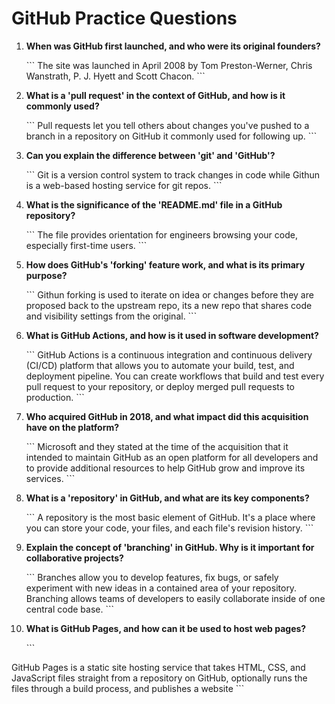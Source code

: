 # GitHub Practice Questions

1. **When was GitHub first launched, and who were its original founders?**

   \`\`\`
   The site was launched in April 2008 by Tom Preston-Werner, Chris Wanstrath, P. J. Hyett and Scott Chacon.
   \`\`\`

2. **What is a 'pull request' in the context of GitHub, and how is it commonly used?**

   \`\`\`
   Pull requests let you tell others about changes you've pushed to a branch in a repository on GitHub it commonly used for following up.
   \`\`\`

3. **Can you explain the difference between 'git' and 'GitHub'?**

   \`\`\`
   Git is a version control system to track changes in code while Githun is a web-based hosting service for git repos.
   \`\`\`

4. **What is the significance of the 'README.md' file in a GitHub repository?**

   \`\`\`
   The file provides orientation for engineers browsing your code, especially first-time users.
   \`\`\`

5. **How does GitHub's 'forking' feature work, and what is its primary purpose?**

   \`\`\`
   Githun forking is used to iterate on idea or changes before they are proposed back to the upstream repo, its a new repo that shares code and visibility settings from the original.
   \`\`\`

6. **What is GitHub Actions, and how is it used in software development?**

   \`\`\`
   GitHub Actions is a continuous integration and continuous delivery (CI/CD) platform that allows you to automate your build, test, and deployment pipeline. You can create workflows that build and test every pull request to your repository, or deploy merged pull requests to production.
   \`\`\`

7. **Who acquired GitHub in 2018, and what impact did this acquisition have on the platform?**

   \`\`\`
   Microsoft and they stated at the time of the acquisition that it intended to maintain GitHub as an open platform for all developers and to provide additional resources to help GitHub grow and improve its services.
   \`\`\`

8. **What is a 'repository' in GitHub, and what are its key components?**

   \`\`\`
   A repository is the most basic element of GitHub. It's a place where you can store your code, your files, and each file's revision history.
   \`\`\`

9. **Explain the concept of 'branching' in GitHub. Why is it important for collaborative projects?**

   \`\`\`
   Branches allow you to develop features, fix bugs, or safely experiment with new ideas in a contained area of your repository. Branching allows teams of developers to easily collaborate inside of one central code base.
   \`\`\`

10. **What is GitHub Pages, and how can it be used to host web pages?**

    \`\`\`
   
GitHub Pages is a static site hosting service that takes HTML, CSS, and JavaScript files straight from a repository on GitHub, optionally runs the files through a build process, and publishes a website
    \`\`\`

